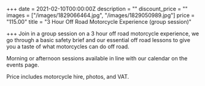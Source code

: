 +++
date = 2021-02-10T00:00:00Z
description = ""
discount_price = ""
images = ["/images/1829066464.jpg", "/images/1829050989.jpg"]
price = "115.00"
title = "3 Hour Off Road Motorcycle Experience (group session)"

+++
Join in a group session on a 3 hour off road motorcycle experience, we go through a basic safety brief and our essential off road lessons to give you a taste of what motorcycles can do off road.

Morning or afternoon sessions available in line with our calendar on the events page.

Price includes motorcycle hire, photos, and VAT.